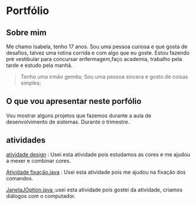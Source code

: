 # Portfólio
## Sobre mim ##
 Me chamo Isabela, tenho 17 anos. Sou uma pessoa curiosa e que gosta de desafios, talvez uma rotina corrida e com algo que eu goste. Estou fazendo pré vestibular para concursar enfermagem,faço academia, trabalho pela tarde e estudo pela manhã.
 > Tenho uma irmão gemêa;
 > Sou uma pessoa sincera e gosto de coisas simples;
 
 ## O que vou apresentar neste porfólio ##
  Vou mostrar alguns projetos que fazemos durante a aula de desenvolvimento de sistemas. Durante o trimestre.
  
  ## atividades ##
  [atividade design](https://github.com/isawp11042021/Portf-lio/blob/main/Desing/Sistema%20de%20cadastramento%20de%20clientes%20de%20escrit%C3%B3rio%20de%20advocacia.pdf) 
  : Usei esta atividade pois estudamos as cores e me ajudou a mexer e combinar cores.
  
  [Atividade fixação.java](https://github.com/isawp11042021/Portf-lio/blob/main/logica_computacional/Atividade%20fixa%C3%A7%C3%A3o.java) 
  : Usei esta atividade pois me ajudou na fixação dos comandos.
  
 [JanelaJOption.java ](https://github.com/isawp11042021/Portf-lio/blob/main/logica_computacional/JanelaJOption.java)
 :usei esta atividade pois gostei da atividade, criamos diálogos com o computador.

